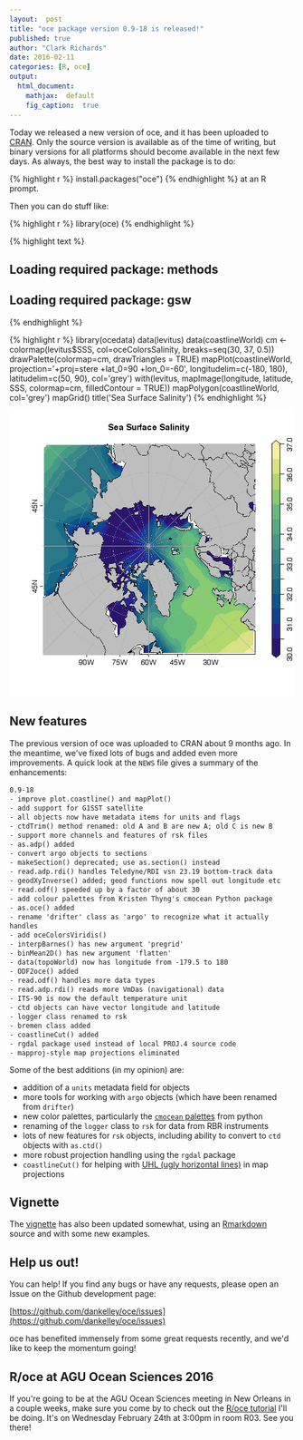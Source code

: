 ```yaml
---
layout:  post
title: "oce package version 0.9-18 is released!"
published: true
author: "Clark Richards"
date: 2016-02-11
categories: [R, oce]
output:
  html_document:
    mathjax:  default
    fig_caption:  true
---
```


Today we released a new version of oce, and it has been uploaded to [CRAN](https://cran.r-project.org/web/packages/oce/). Only the source version is available as of the time of writing, but binary versions for all platforms should become available in the next few days. As always, the best way to install the package is to do:

{% highlight r %}
install.packages("oce")
{% endhighlight %}
at an R prompt. 

Then you can do stuff like:

{% highlight r %}
library(oce)
{% endhighlight %}



{% highlight text %}
## Loading required package: methods
## Loading required package: gsw
{% endhighlight %}



{% highlight r %}
library(ocedata)
data(levitus)
data(coastlineWorld)
cm <- colormap(levitus$SSS, col=oceColorsSalinity, breaks=seq(30, 37, 0.5))
drawPalette(colormap=cm, drawTriangles = TRUE)
mapPlot(coastlineWorld, projection='+proj=stere +lat_0=90 +lon_0=-60',
        longitudelim=c(-180, 180), latitudelim=c(50, 90), col='grey')
with(levitus, mapImage(longitude, latitude, SSS, colormap=cm, filledContour = TRUE))
mapPolygon(coastlineWorld, col='grey')
mapGrid()
title('Sea Surface Salinity')
{% endhighlight %}

![plot of chunk unnamed-chunk-2](/figure/source/2016-02-11-oce-version-0.9-18/unnamed-chunk-2-1.png) 

## New features

The previous version of oce was uploaded to CRAN about 9 months ago. In the meantime, we've fixed lots of bugs and added even more improvements. A quick look at the `NEWS` file gives a summary of the enhancements:

    0.9-18
    - improve plot.coastline() and mapPlot()
    - add support for G1SST satellite
    - all objects now have metadata items for units and flags
    - ctdTrim() method renamed: old A and B are new A; old C is new B
    - support more channels and features of rsk files
    - as.adp() added
    - convert argo objects to sections
    - makeSection() deprecated; use as.section() instead
    - read.adp.rdi() handles Teledyne/RDI vsn 23.19 bottom-track data
    - geodXyInverse() added; geod functions now spell out longitude etc
    - read.odf() speeded up by a factor of about 30
    - add colour palettes from Kristen Thyng's cmocean Python package
    - as.oce() added
    - rename 'drifter' class as 'argo' to recognize what it actually handles
    - add oceColorsViridis()
    - interpBarnes() has new argument 'pregrid'
    - binMean2D() has new argument 'flatten'
    - data(topoWorld) now has longitude from -179.5 to 180
    - ODF2oce() added
    - read.odf() handles more data types
    - read.adp.rdi() reads more VmDas (navigational) data
    - ITS-90 is now the default temperature unit
    - ctd objects can have vector longitude and latitude
    - logger class renamed to rsk
    - bremen class added
    - coastlineCut() added
    - rgdal package used instead of local PROJ.4 source code
    - mapproj-style map projections eliminated

Some of the best additions (in my opinion) are:

* addition of a `units` metadata field for objects
* more tools for working with `argo` objects (which have been renamed from `drifter`)
* new color palettes, particularly the [`cmocean` palettes](http://matplotlib.org/cmocean/) from python
* renaming of the `logger` class to `rsk` for data from RBR instruments
* lots of new features for `rsk` objects, including ability to convert to `ctd` objects with `as.ctd()`
* more robust projection handling using the `rgdal` package
* `coastlineCut()` for helping with [UHL (ugly horizontal lines)](https://github.com/dankelley/oce/issues/388) in map projections

## Vignette

The [vignette](https://cran.r-project.org/web/packages/oce/vignettes/oce.html) has also been updated somewhat, using an [Rmarkdown](http://rmarkdown.rstudio.com/) source and with some new examples. 

## Help us out!

You can help! If you find any bugs or have any requests, please open an Issue on the Github development page:

[https://github.com/dankelley/oce/issues](https://github.com/dankelley/oce/issues)

oce has benefited immensely from some great requests recently, and we'd like to keep the momentum going!

## R/oce at AGU Ocean Sciences 2016

If you're going to be at the AGU Ocean Sciences meeting in New Orleans in a couple weeks, make sure you come by to check out the [R/oce tutorial](https://agu.confex.com/agu/os16/meetingapp.cgi/Session/9628) I'll be doing. It's on Wednesday February 24th at 3:00pm in room R03. See you there!
